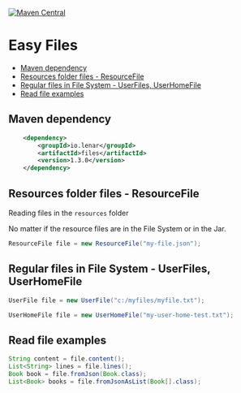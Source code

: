 [![Maven Central](https://img.shields.io/maven-central/v/io.lenar/files.svg)](https://maven-badges.herokuapp.com/maven-central/io.lenar/files)

# Easy Files

* [Maven dependency](#maven-dependency)
* [Resources folder files - ResourceFile](#resources-folder-files---resourcefile)
* [Regular files in File System - UserFiles, UserHomeFile](#regular-files-in-file-system---userfiles-userhomefile)
* [Read file examples](#read-file-examples)
  
## Maven dependency

```xml
    <dependency>
        <groupId>io.lenar</groupId>
        <artifactId>files</artifactId>
        <version>1.3.0</version>
    </dependency>
```

## Resources folder files - ResourceFile

Reading files in the ```resources``` folder

No matter if the resource files are in the File System or in the Jar.

```java
ResourceFile file = new ResourceFile("my-file.json");
```

## Regular files in File System - UserFiles, UserHomeFile

```java
UserFile file = new UserFile("c:/myfiles/myfile.txt");
```

```java
UserHomeFile file = new UserHomeFile("my-user-home-test.txt");
```

## Read file examples

```java
String content = file.content();
List<String> lines = file.lines();
Book book = file.fromJson(Book.class);
List<Book> books = file.fromJsonAsList(Book[].class);
```
